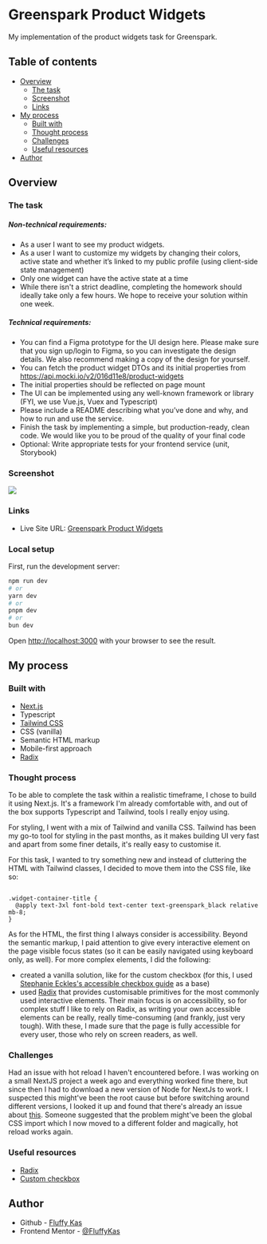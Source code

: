 # Greenspark Product Widgets

My implementation of the product widgets task for Greenspark.

## Table of contents

- [Overview](#overview)
  - [The task](#the-task)
  - [Screenshot](#screenshot)
  - [Links](#links)
- [My process](#my-process)
  - [Built with](#built-with)
  - [Thought process](#thought-process)
  - [Challenges](#challenges)
  - [Useful resources](#useful-resources)
- [Author](#author)

## Overview

### The task

##### Non-technical requirements:

- As a user I want to see my product widgets.
- As a user I want to customize my widgets by changing their colors, active state and
  whether it’s linked to my public profile (using client-side state management)
- Only one widget can have the active state at a time
- While there isn't a strict deadline, completing the homework should ideally take only a
  few hours. We hope to receive your solution within one week.

##### Technical requirements:

- You can find a Figma prototype for the UI design here. Please make sure that you sign
  up/login to Figma, so you can investigate the design details. We also recommend
  making a copy of the design for yourself.
- You can fetch the product widget DTOs and its initial properties from
  https://api.mocki.io/v2/016d11e8/product-widgets
- The initial properties should be reflected on page mount
- The UI can be implemented using any well-known framework or library (FYI, we use
  Vue.js, Vuex and Typescript)
- Please include a README describing what you’ve done and why, and how to run and
  use the service.
- Finish the task by implementing a simple, but production-ready, clean code. We would
  like you to be proud of the quality of your final code
- Optional: Write appropriate tests for your frontend service (unit, Storybook)

### Screenshot

![](./screenshot.jpg)

### Links

- Live Site URL: [Greenspark Product Widgets]()

### Local setup

First, run the development server:

```bash
npm run dev
# or
yarn dev
# or
pnpm dev
# or
bun dev
```

Open [http://localhost:3000](http://localhost:3000) with your browser to see the result.

## My process

### Built with

- [Next.js](https://nextjs.org/)
- Typescript
- [Tailwind CSS](https://tailwindcss.com/)
- CSS (vanilla)
- Semantic HTML markup
- Mobile-first approach
- [Radix](https://www.radix-ui.com/)

### Thought process

To be able to complete the task within a realistic timeframe, I chose to build it using Next.js. It's a framework I'm already comfortable with, and out of the box supports Typescript and Tailwind, tools I really enjoy using.

For styling, I went with a mix of Tailwind and vanilla CSS. Tailwind has been my go-to tool for styling in the past months, as it makes building UI very fast and apart from some finer details, it's really easy to customise it.

For this task, I wanted to try something new and instead of cluttering the HTML with Tailwind classes, I decided to move them into the CSS file, like so:

```

.widget-container-title {
  @apply text-3xl font-bold text-center text-greenspark_black relative mb-8;
}

```

As for the HTML, the first thing I always consider is accessibility. Beyond the semantic markup, I paid attention to give every interactive element on the page visible focus states (so it can be easily navigated using keyboard only, as well).
For more complex elements, I did the following:

- created a vanilla solution, like for the custom checkbox (for this, I used [Stephanie Eckles's accessible checkbox guide](https://moderncss.dev/pure-css-custom-checkbox-style/) as a base)
- used [Radix](https://www.radix-ui.com/) that provides customisable primitives for the most commonly used interactive elements. Their main focus is on accessibility, so for complex stuff I like to rely on Radix, as writing your own accessible elements can be really, really time-consuming (and frankly, just very tough).
  With these, I made sure that the page is fully accessible for every user, those who rely on screen readers, as well.

### Challenges

Had an issue with hot reload I haven't encountered before. I was working on a small NextJS project a week ago and everything worked fine there, but since then I had to download a new version of Node for NextJs to work. I suspected this might've been the root cause but before switching around different versions, I looked it up and found that there's already an issue about [this](https://github.com/vercel/next.js/issues/51162). Someone suggested that the problem might've been the global CSS import which I now moved to a different folder and magically, hot reload works again.

### Useful resources

- [Radix](https://www.radix-ui.com)
- [Custom checkbox](https://moderncss.dev/pure-css-custom-checkbox-style/)

## Author

- Github - [Fluffy Kas](https://github.com/FluffyKas)
- Frontend Mentor - [@FluffyKas](https://www.frontendmentor.io/profile/FluffyKas)
